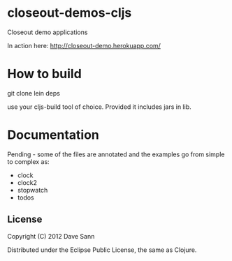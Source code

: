 # closeout-demos-cljs

Closeout demo applications

In action here: http://closeout-demo.herokuapp.com/


# How to build

git clone
lein deps

use your cljs-build tool of choice. 
Provided it includes jars in lib.

# Documentation

Pending - some of the files are annotated and the examples go from simple to 
complex as:

* clock
* clock2
* stopwatch
* todos


## License

Copyright (C) 2012 Dave Sann

Distributed under the Eclipse Public License, the same as Clojure.

